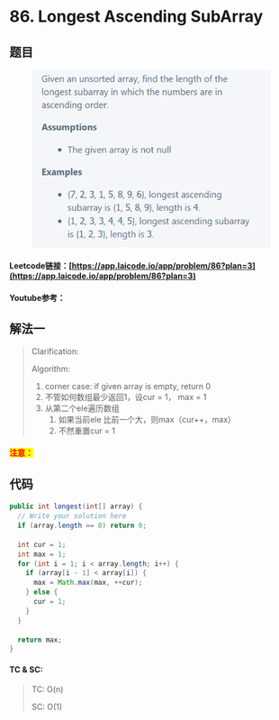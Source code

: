# 86. Longest Ascending SubArray

## 题目

<figure><img src="../../.gitbook/assets/image (1) (1) (2) (1) (1).png" alt=""><figcaption></figcaption></figure>

#### Leetcode链接：[https://app.laicode.io/app/problem/86?plan=3](https://app.laicode.io/app/problem/86?plan=3)

#### Youtube参考：

## 解法一

> Clarification:&#x20;
>
> Algorithm:&#x20;
>
> 1. corner case: if given array is empty, return 0
> 2. 不管如何数组最少返回1，设cur = 1， max = 1
> 3. 从第二个ele遍历数组
>    1. 如果当前ele 比前一个大，则max（cur++，max）
>    2. 不然重置cur = 1

#### <mark style="color:red;">注意：</mark>

## 代码

```java
public int longest(int[] array) {
  // Write your solution here
  if (array.length == 0) return 0;

  int cur = 1;
  int max = 1;
  for (int i = 1; i < array.length; i++) {
    if (array[i - 1] < array[i]) {
      max = Math.max(max, ++cur);
    } else {
      cur = 1;
    }
  }

  return max;
}
```

#### TC & SC:&#x20;

> TC: O(n)
>
> SC: O(1)
